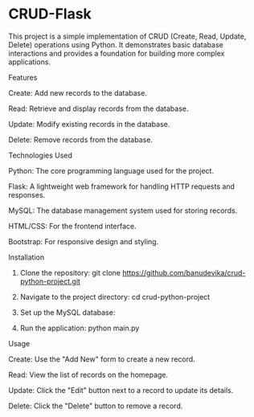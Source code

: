 # CRUD-Flask

This project is a simple implementation of CRUD (Create, Read, Update, Delete) operations using Python. It demonstrates basic database interactions and provides a foundation for building more complex applications.

Features


Create: Add new records to the database.

Read: Retrieve and display records from the database.

Update: Modify existing records in the database.

Delete: Remove records from the database.


Technologies Used


Python: The core programming language used for the project.

Flask: A lightweight web framework for handling HTTP requests and responses.

MySQL: The database management system used for storing records.

HTML/CSS: For the frontend interface.

Bootstrap: For responsive design and styling.


Installation

1. Clone the repository:
git clone https://github.com/banudevika/crud-python-project.git

2. Navigate to the project directory:
cd crud-python-project

3. Set up the MySQL database:

4. Run the application:
python main.py


Usage


Create: Use the "Add New" form to create a new record.

Read: View the list of records on the homepage.

Update: Click the "Edit" button next to a record to update its details.

Delete: Click the "Delete" button to remove a record.

